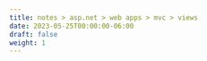 ```yaml
---
title: notes > asp.net > web apps > mvc > views
date: 2023-05-25T00:00:00-06:00
draft: false
weight: 1
---
```


